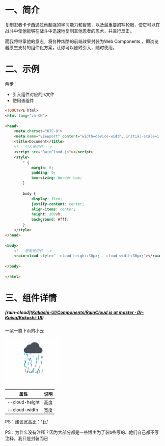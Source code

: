 # 一、简介

复制忍者卡卡西通过他超强的学习能力和智慧，以及最重要的写轮眼，使它可以在战斗中使他能够在战斗中迅速地复制其他忍者的忍术，并进行反击。

而我将继承他的意志，将各种炫酷的前端效果封装为Web Components ，即浏览器原生支持的组件化方案，让你可以随时引入，随时使用。



# 二、示例

两步：

- 引入组件对应的js文件
- 使用该组件

```html
<!DOCTYPE html>
<html lang="zh-CN">

<head>
    <meta charset="UTF-8">
    <meta name="viewport" content="width=device-width, initial-scale=1.0">
    <title>Document</title>
    <!-- 引入该组件 -->
    <script src="RainCloud.js"></script>
    <style>
        * {
            margin: 0;
            padding: 0;
            box-sizing: border-box;
        }

        body {
            display: flex;
            justify-content: center;
            align-items: center;
            height: 100vh;
            background: #fff;
        }
    </style>
</head>

<body>
    <!-- 使用该组件 -->
    <rain-cloud style="--cloud-height:30px; --cloud-width:30px;"></rain-cloud>

</body>

</html>
```







# 三、组件详情

##### [rain-cloud]([Kakashi-UI/Components/RainCloud.js at master · Dr-Kaisa/Kakashi-UI](https://github.com/Dr-Kaisa/Kakashi-UI/blob/master/Components/RainCloud.js))

一朵一直下雨的小云

![PixPin_2025-09-07_22-36-53](./assets/PixPin_2025-09-07_22-36-53.gif)

| 属性           | 说明 |
| -------------- | ---- |
| --cloud-height | 高度 |
| --cloud-width  | 宽度 |

PS：建议宽高比：1比1



















































































































































































































PS：为什么没有注释？因为大部分都是一些博主为了装b些写的...他们自己都不写注释，我只是封装而已